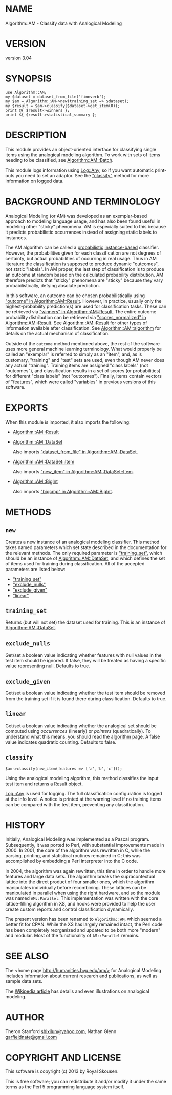 # NAME

Algorithm::AM - Classify data with Analogical Modeling

# VERSION

version 3.04

# SYNOPSIS

    use Algorithm::AM;
    my $dataset = dataset_from_file('finnverb');
    my $am = Algorithm::AM->new(training_set => $dataset);
    my $result = $am->classify($dataset->get_item(0));
    print @{ $result->winners };
    print ${ $result->statistical_summary };

# DESCRIPTION

This module provides an object-oriented interface for
classifying single items using the analogical modeling algorithm.
To work with sets of items needing to be classified, see
[Algorithm::AM::Batch](https://metacpan.org/pod/Algorithm::AM::Batch).

This module logs information using [Log::Any](https://metacpan.org/pod/Log::Any), so if you
want automatic print-outs you need to set an adaptor. See the
["classify"](#classify) method for more information on logged data.

# BACKGROUND AND TERMINOLOGY

Analogical Modeling (or AM) was developed as an exemplar-based
approach to modeling language usage, and has also been found useful
in modeling other "sticky" phenomena. AM is especially suited to this
because it predicts probabilistic occurrences instead of assigning
static labels to instances.

The AM algorithm can be called a
[probabilistic](http://en.wikipedia.org/wiki/Probabilistic_classification)
[instance-based](http://en.wikipedia.org/wiki/Instance-based_learning)
classifier. However, the probabilities given for each classification
are not degrees of certainty, but actual probabilities of occurring
in real usage. Thus in AM literature the classification is supposed
to produce dynamic "outcomes", not static "labels". In AM proper,
the last step of classification is to produce an
outcome at random based on the calculated probability distribution.
AM therefore predicts that "sticky" phenomena are "sticky"
because they vary probabilistically, defying absolute prediction.

In this software, an outcome can be chosen probabilistically using
["outcome" in Algorithm::AM::Result](https://metacpan.org/pod/Algorithm::AM::Result#outcome). However, in practice, usually only
the highest-probability prediction(s) are used for classification
tasks. These can be retrieved via
["winners" in Algorithm::AM::Result](https://metacpan.org/pod/Algorithm::AM::Result#winners). The entire outcome probability
distribution can be retrieved via
["scores\_normalized" in Algorithm::AM::Result](https://metacpan.org/pod/Algorithm::AM::Result#scores_normalized). See
[Algorithm::AM::Result](https://metacpan.org/pod/Algorithm::AM::Result) for other types of information available
after classification. See [Algorithm::AM::algorithm](https://metacpan.org/pod/Algorithm::AM::algorithm) for details
on the actual mechanism of classification.

Outside of the `outcome` method mentioned above, the rest of the
software uses more general machine learning terminology. What would
properly be called an "exemplar" is referred to simply as an "item",
and, as is customary, "training" and "test" sets are used, even
though AM never does any actual "training". Training items
are assigned "class labels" (not "outcomes"), and classification
results in a set of scores (or probabilities) for different "class
labels" (not "outcomes"). Finally, items contain vectors of
"features", which were called "variables" in previous versions of
this software.

# EXPORTS

When this module is imported, it also imports the following:

- [Algorithm::AM::Result](https://metacpan.org/pod/Algorithm::AM::Result)
- [Algorithm::AM::DataSet](https://metacpan.org/pod/Algorithm::AM::DataSet)

    Also imports ["dataset\_from\_file" in Algorithm::AM::DataSet](https://metacpan.org/pod/Algorithm::AM::DataSet#dataset_from_file).

- [Algorithm::AM::DataSet::Item](https://metacpan.org/pod/Algorithm::AM::DataSet::Item)

    Also imports ["new\_item" in Algorithm::AM::DataSet::Item](https://metacpan.org/pod/Algorithm::AM::DataSet::Item#new_item).

- [Algorithm::AM::BigInt](https://metacpan.org/pod/Algorithm::AM::BigInt)

    Also imports ["bigcmp" in Algorithm::AM::BigInt](https://metacpan.org/pod/Algorithm::AM::BigInt#bigcmp).

# METHODS

## `new`

Creates a new instance of an analogical modeling classifier. This
method takes named parameters which set state described in the
documentation for the relevant methods. The only required parameter
is ["training\_set"](#training_set), which should be an instance of
[Algorithm::AM::DataSet](https://metacpan.org/pod/Algorithm::AM::DataSet), and which defines the set of items used
for training during classification. All of the accepted parameters
are listed below:

- ["training\_set"](#training_set)
- ["exclude\_nulls"](#exclude_nulls)
- ["exclude\_given"](#exclude_given)
- ["linear"](#linear)

## `training_set`

Returns (but will not set) the dataset used for training. This is
an instance of [Algorithm::AM::DataSet](https://metacpan.org/pod/Algorithm::AM::DataSet).

## `exclude_nulls`

Get/set a boolean value indicating whether features with null
values in the test item should be ignored. If false, they will be
treated as having a specific value representing null.
Defaults to true.

## `exclude_given`

Get/set a boolean value indicating whether the test item should be
removed from the training set if it is found there during
classification. Defaults to true.

## `linear`

Get/set a boolean value indicating whether the analogical set should
be computed using _occurrences_ (linearly) or _pointers_
(quadratically). To understand what this means, you should read the
[algorithm](https://metacpan.org/pod/Algorithm::AM::algorithm) page. A false value indicates
quadratic counting. Defaults to false.

## `classify`

    $am->classify(new_item(features => ['a','b','c']));

Using the analogical modeling algorithm, this method classifies
the input test item and returns a [Result](https://metacpan.org/pod/Algorithm::AM::Result)
object.

[Log::Any](https://metacpan.org/pod/Log::Any) is used for logging. The full classification configuration
is logged at the info level. A notice is printed at the warning
level if no training items can be compared with the test item,
preventing any classification.

# HISTORY

Initially, Analogical Modeling was implemented as a Pascal program.
Subsequently, it was ported to Perl, with substantial improvements
made in 2000. In 2001, the core of the algorithm was rewritten in C,
while the parsing, printing, and statistical routines remained in C;
this was accomplished by embedding a Perl interpreter into the C code.

In 2004, the algorithm was again rewritten, this time in order to
handle more features and large data sets. The algorithm breaks the
supracontextual lattice into the direct product of four smaller ones,
which the algorithm manipulates individually before recombining.
These lattices can be manipulated in parallel when using the right
hardware, and so the module was named `AM::Parallel`. This
implementation was written with the core lattice-filling algorithm in
XS, and hooks were provided to help the user create custom reports
and control classification dynamically.

The present version has been renamed to `Algorithm::AM`, which seemed
a better fit for CPAN. While the XS has largely remained intact, the
Perl code has been completely reorganized and updated to be both more
"modern" and modular. Most of the functionality of `AM::Parallel`
remains.

# SEE ALSO

The <home page|http://humanities.byu.edu/am/> for Analogical Modeling
includes information about current research and publications, as well as
sample data sets.

The [Wikipedia article](http://en.wikipedia.org/wiki/Analogical_modeling)
has details and even illustrations on analogical modeling.

# AUTHOR

Theron Stanford <shixilun@yahoo.com>, Nathan Glenn <garfieldnate@gmail.com>

# COPYRIGHT AND LICENSE

This software is copyright (c) 2013 by Royal Skousen.

This is free software; you can redistribute it and/or modify it under
the same terms as the Perl 5 programming language system itself.
